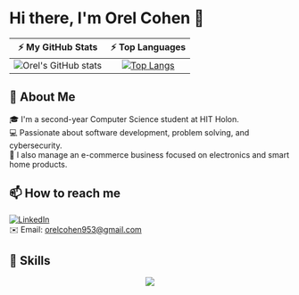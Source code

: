 # Hi there, I'm Orel Cohen 👋

| ⚡ My GitHub Stats | ⚡ Top Languages |
|:------------------:|:-------------------------:|
| ![Orel's GitHub stats](https://github-readme-stats.vercel.app/api?username=orelcohen953&show_icons=true&rank_icon=github&theme=dracula&icon_color=ff79c6&cache_seconds=1800) | [![Top Langs](https://github-readme-stats.vercel.app/api/top-langs/?username=orelcohen953&hide=jupyter%20notebook&layout=compact&langs_count=6&card_width=450&theme=dracula)](https://github.com/anuraghazra/github-readme-stats&cache_seconds=1800) |

## 🚀 About Me

🎓 I'm a second-year Computer Science student at HIT Holon.  
💻 Passionate about software development, problem solving, and cybersecurity.  
🛒 I also manage an e-commerce business focused on electronics and smart home products.

## 📫 How to reach me

[![LinkedIn](https://img.shields.io/badge/LinkedIn-%230077B5.svg?&style=for-the-badge&logo=linkedin&logoColor=white)](https://www.linkedin.com/in/orel-cohen-expert/)  
✉️ Email: [orelcohen953@gmail.com](mailto:orelcohen953@gmail.com)

## 🧠 Skills
<p align="center">
  <a href="https://skillicons.dev">
    <img src="https://skillicons.dev/icons?i=py,java,cpp,c,linux,git,github,mysql,mongodb,vscode" />
  </a>
</p>
